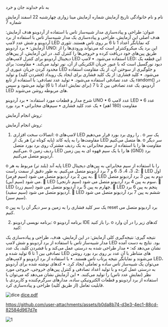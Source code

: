 به نام خداوند جان و خرد

نام و نام خانوادگی	تاریخ آزمایش	شماره آزمایش
مینا زواری	چهارشنبه 22 اسفند	آزمایش شماره 7


عنوان: 
طراحی و پیاده‌سازی مدار شبیه‌ساز تاس با استفاده از آردوینو
هدف آزمایش:
هدف اصلی این آزمایش، طراحی و پیاده‌سازی یک مدار شبیه‌ساز تاس با استفاده از برد آردوینو و شش عدد لامپ LED که نمایانگر اعداد 1 تا 6 بر روی تاس هستند.
تئوری آزمایش:
•	برد آردوینو UNO: این برد یک میکروکنترلر است که می‌تواند ورودی‌ها را از طریق پین‌های خود دریافت کرده و خروجی‌ها را کنترل کند. در این آزمایش، از پین‌های دیجیتال آردوینو برای کنترل لامپ‌های LED استفاده می‌شود.
•	لامپ LED: این قطعه یک دیود نورگسیل است که با عبور جریان الکتریکی از آن، نور تولید می‌کند.
•	مقاومت: برای محدود کردن جریان عبوری از LED و جلوگیری از سوختن آن، از یک مقاومت استفاده می‌شود.
•	کلید فشاری: از یک کلید فشاری برای ایجاد یک رویداد (فشردن کلید) و تولید یک عدد تصادفی استفاده می‌شود.
•	تولید عدد تصادفی: با استفاده از تابع random() در آردوینو، یک عدد تصادفی بین 2 تا 7 (برای نمایش اعداد 1 تا 6) تولید می‌شود و سپس LED های مربوطه روشن می‌شوند.




شرح مدار و قطعات مورد استفاده:
•	برد آردوینو UNO
•	6 عدد لامپ  LED 
•	6 عدد مقاومت (180 اهم)
•	یک عدد کلید فشاری
•	سیم‌های مخابراتی
•	برد بورد

روش انجام آزمایش:

روش انجام آزمایش:
1.	اتصالات سخت افزاری:
o	لامپ‌های LED را روی برد بورد قرار می‌دهیم .
o	یک سر مقاومت‌ها را به پایه کاتد (پایه کوتاه تر) هر یک از LED ها متصل می‌کنیم.
o	سر دیگر مقاومت ها را با استفاده از سیم مخابراتی به یک ردیف مشترک روی برد بورد متصل می‌کنیم.
o	ردیف زمین LED ها را با یک سیم قهوه ای به پین زمین (GND) برد آردوینو متصل می‌کنیم.








o	پایه آند (بلند تر) مربوط به هر LED را با استفاده از سیم مخابراتی به پین‌های دیجیتال 2، 3، 4، 5، 6 و 7 برد آردوینو متصل می‌کنیم. به طور دقیق از سمت راست: 
	LED  اول به پین 2 برد آردیونو متصل می شود (سیم قرمز).
	LED  دوم به پین 3 برد آردیونو متصل می شود (سیم آبی).
	LED  سوم به پین 4 برد آردیونو متصل می شود (سیم نارنجی).
	LED  چهارم به پین 5 برد آردیونو متصل می شود (سیم زرد).
	LED  پنجم به پین 6 برد آردیونو متصل می شود (سیم سفید).
	LED  ششم به پین 7 برد آردیونو متصل می شود (سیم سبز).

o	یک سر کلید فشاری را به زمین و سر دیگر آن را به پین reset برد آردیونو متصل می کنیم. 






	








2. برنامه نویسی آردوینو: 
o	برنامه آردوینو IDE را باز کنید.
o	کدهای زیر را در آن وارد کنید:









نتیجه گیری:
نتیجه‌گیری کلی آزمایش: در این آزمایش، هدف، طراحی و پیاده‌سازی یک مدار شبیه‌ساز تاس با استفاده از برد آردوینو و شش لامپ LED بود. نتایج به دست آمده نشان می‌دهد که:
•	مدار طراحی شده به درستی عمل می‌کند و با فشردن کلید، یک عدد تصادفی بین 1 تا 6 تولید شده و LED های متناظر با آن عدد بر روی برد بورد روشن می‌شوند و نمایانگر نتیجه پرتاب تاس هستند.
•	با استفاده از برد آردوینو و لامپ‌های LED، می‌توان یک شبیه‌ساز تاس ساده و تعاملی ایجاد کرد.
•	کدهای نوشته شده برای آردوینو به درستی عمل کرده و با تولید اعداد تصادفی و کنترل پین‌های خروجی، خروجی مورد نظر (نمایش عدد تاس) را تولید می‌کنند.
•	این آزمایش نشان می‌دهد که می‌توان با استفاده از برد آردوینو و قطعات الکترونیکی ساده، مدارهای سرگرم‌کننده و کاربردی با قابلیت تعامل (از طریق کلید) طراحی و پیاده‌سازی کرد.





![dice](https://github.com/user-attachments/assets/1a2ce3a3-fca9-487a-acd7-2c32542262d9)
[dice.pdf](https://github.com/user-attachments/files/19659043/dice.pdf)


https://github.com/user-attachments/assets/b0da8b74-d3e3-4ec1-88cd-82584d967d7e

![1](https://github.com/user-attachments/assets/ce34ef3d-b77a-4e75-a4e3-92f3f04d33d4)

